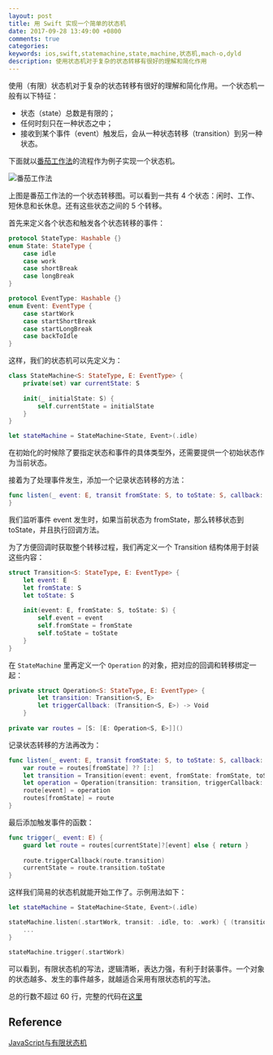 ```yaml
---
layout: post
title: 用 Swift 实现一个简单的状态机
date: 2017-09-28 13:49:00 +0800
comments: true
categories:
keywords: ios,swift,statemachine,state,machine,状态机,mach-o,dyld
description: 使用状态机对于复杂的状态转移有很好的理解和简化作用
---
```


使用（有限）状态机对于复杂的状态转移有很好的理解和简化作用。一个状态机一般有以下特征：

* 状态（state）总数是有限的；
* 任何时刻只在一种状态之中；
* 接收到某个事件（event）触发后，会从一种状态转移（transition）到另一种状态。

下面就以[番茄工作法](https://zh.wikipedia.org/wiki/%E7%95%AA%E8%8C%84%E5%B7%A5%E4%BD%9C%E6%B3%95)的流程作为例子实现一个状态机。

![番茄工作法](http://ww1.sinaimg.cn/large/4ccba622gy1fjz8trgayhj21fm0uitc2.jpg)

上图是番茄工作法的一个状态转移图。可以看到一共有 4 个状态：闲时、工作、短休息和长休息。还有这些状态之间的 5 个转移。

首先来定义各个状态和触发各个状态转移的事件：

```swift
protocol StateType: Hashable {}
enum State: StateType {
    case idle
    case work
    case shortBreak
    case longBreak   
}

protocol EventType: Hashable {}
enum Event: EventType {
    case startWork
    case startShortBreak
    case startLongBreak
    case backToIdle
}
```

这样，我们的状态机可以先定义为：

```swift
class StateMachine<S: StateType, E: EventType> {
    private(set) var currentState: S
    
    init(_ initialState: S) {
        self.currentState = initialState
    }
}

let stateMachine = StateMachine<State, Event>(.idle)
```

在初始化的时候除了要指定状态和事件的具体类型外，还需要提供一个初始状态作为当前状态。

接着为了处理事件发生，添加一个记录状态转移的方法：

```swift
func listen(_ event: E, transit fromState: S, to toState: S, callback: @escaping () -> Void) {
}
```

我们监听事件 event 发生时，如果当前状态为 fromState，那么转移状态到 toState，并且执行回调方法。

为了方便回调时获取整个转移过程，我们再定义一个 Transition 结构体用于封装这些内容：

```swift
struct Transition<S: StateType, E: EventType> {
    let event: E
    let fromState: S
    let toState: S
    
    init(event: E, fromState: S, toState: S) {
        self.event = event
        self.fromState = fromState
        self.toState = toState
    }
}
```

在 ```StateMachine``` 里再定义一个 ```Operation``` 的对象，把对应的回调和转移绑定一起：

```swift
private struct Operation<S: StateType, E: EventType> {
        let transition: Transition<S, E>
        let triggerCallback: (Transition<S, E>) -> Void
    }
    
private var routes = [S: [E: Operation<S, E>]]()
```

记录状态转移的方法再改为：

```swift
func listen(_ event: E, transit fromState: S, to toState: S, callback: @escaping (Transition<S, E>) -> Void) {
    var route = routes[fromState] ?? [:]
    let transition = Transition(event: event, fromState: fromState, toState: toState)
    let operation = Operation(transition: transition, triggerCallback: callback)
    route[event] = operation
    routes[fromState] = route
}
```

最后添加触发事件的函数：

```swift
func trigger(_ event: E) {
    guard let route = routes[currentState]?[event] else { return }
    
    route.triggerCallback(route.transition)
    currentState = route.transition.toState
}
```

这样我们简易的状态机就能开始工作了。示例用法如下：

```swift
let stateMachine = StateMachine<State, Event>(.idle)

stateMachine.listen(.startWork, transit: .idle, to: .work) { (transition) in
    ...
}

stateMachine.trigger(.startWork)
```

可以看到，有限状态机的写法，逻辑清晰，表达力强，有利于封装事件。一个对象的状态越多、发生的事件越多，就越适合采用有限状态机的写法。

总的行数不超过 60 行，完整的代码在[这里](https://gist.github.com/gbammc/3546ae3b52037756bc3065d9f1fc8f29)

## Reference

[JavaScript与有限状态机](http://www.ruanyifeng.com/blog/2013/09/finite-state_machine_for_javascript.html)

